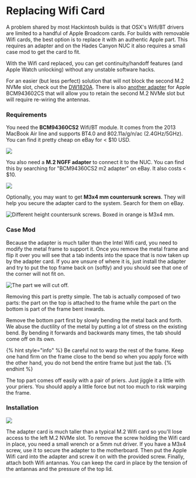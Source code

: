 # Replacing Wifi Card

A problem shared by most Hackintosh builds is that OSX's Wifi/BT drivers are limited to a handful of Apple Broadcom cards. For builds with removable Wifi cards, the best option is to replace it with an authentic Apple part. This requires an adapter and on the Hades Canyon NUC it also requires a small case mod to get the card to fit.

With the Wifi card replaced, you can get continuity/handoff features \(and Apple Watch unlocking\) without any unstable software hacks.

For an easier \(but less perfect\) solution that will not block the second M.2 NVMe slot, check out the [DW1820A](dw1820a-wifi.md). There is also [another adapter](https://github.com/osy86/HaC-Mini/issues/191) for Apple BCM943602CS that will allow you to retain the second M.2 NVMe slot but will require re-wiring the antennas.

### Requirements

You need the **BCM94360CS2** Wifi/BT module. It comes from the 2013 MacBook Air line and supports BT4.0 and 802.11a/g/n/ac \(2.4GHz/5GHz\). You can find it pretty cheap on eBay for &lt; $10 USD.

![](../.gitbook/assets/wifi_card.jpg)

You also need a **M.2 NGFF adapter** to connect it to the NUC. You can find this by searching for "BCM94360CS2 m2 adapter" on eBay. It also costs &lt; $10.

![](../.gitbook/assets/adapter.jpg)

Optionally, you may want to get **M3x4 mm countersunk screws**. They will help you secure the adapter card to the system. Search for them on eBay.

![Different height countersunk screws. Boxed in orange is M3x4 mm.](../.gitbook/assets/m3_screws.jpg)

### Case Mod

Because the adapter is much taller than the Intel Wifi card, you need to modify the metal frame to support it. Once you remove the metal frame and flip it over you will see that a tab indents into the space that is now taken up by the adapter card. If you are unsure of where it is, just install the adapter and try to put the top frame back on \(softly\) and you should see that one of the corner will not fit on.

![The part we will cut off.](../.gitbook/assets/tab_pre.jpg)

Removing this part is pretty simple. The tab is actually composed of two parts: the part on the top is attached to the frame while the part on the bottom is part of the frame bent inwards.

Remove the bottom part first by slowly bending the metal back and forth. We abuse the ductility of the metal by putting a lot of stress on the existing bend. By bending it forwards and backwards many times, the tab should come off on its own.

{% hint style="info" %}
Be careful not to warp the rest of the frame. Keep one hand firm on the frame close to the bend so when you apply force with the other hand, you do not bend the entire frame but just the tab.
{% endhint %}

The top part comes off easily with a pair of priers. Just jiggle it a little with your priers. You should apply a little force but not too much to risk warping the frame.

### Installation

![](../.gitbook/assets/card_installed.jpg)

The adapter card is much taller than a typical M.2 Wifi card so you'll lose access to the left M.2 NVMe slot. To remove the screw holding the Wifi card in place, you need a small wrench or a 5mm nut driver. If you have a M3x4 screw, use it to secure the adapter to the motherboard. Then put the Apple Wifi card into the adapter and screw it on with the provided screw. Finally, attach both Wifi antannas. You can keep the card in place by the tension of the antannas and the pressure of the top lid.

